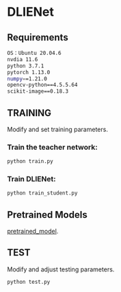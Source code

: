 

# DLIENet

## Requirements

```bash
OS：Ubuntu 20.04.6
nvdia 11.6
python 3.7.1  
pytorch 1.13.0  
numpy==1.21.0  
opencv-python==4.5.5.64  
scikit-image==0.18.3  
```


## TRAINING

Modify and set training parameters.

### Train the teacher network:

```bash
python train.py
```
### Train DLIENet:

```bash
python train_student.py
```


## Pretrained Models

[pretrained_model](#).


## TEST

Modify and adjust testing parameters.

```bash
python test.py
```




